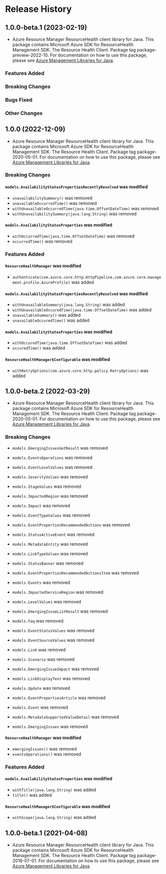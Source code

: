# Release History

## 1.0.0-beta.1 (2023-02-19)

- Azure Resource Manager ResourceHealth client library for Java. This package contains Microsoft Azure SDK for ResourceHealth Management SDK. The Resource Health Client. Package tag package-preview-2022-10. For documentation on how to use this package, please see [Azure Management Libraries for Java](https://aka.ms/azsdk/java/mgmt).

### Features Added

### Breaking Changes

### Bugs Fixed

### Other Changes

## 1.0.0 (2022-12-09)

- Azure Resource Manager ResourceHealth client library for Java. This package contains Microsoft Azure SDK for ResourceHealth Management SDK. The Resource Health Client. Package tag package-2020-05-01. For documentation on how to use this package, please see [Azure Management Libraries for Java](https://aka.ms/azsdk/java/mgmt).

### Breaking Changes

#### `models.AvailabilityStatusPropertiesRecentlyResolved` was modified

* `unavailabilitySummary()` was removed
* `unavailableOccurredTime()` was removed
* `withUnavailableOccurredTime(java.time.OffsetDateTime)` was removed
* `withUnavailabilitySummary(java.lang.String)` was removed

#### `models.AvailabilityStatusProperties` was modified

* `withOccurredTime(java.time.OffsetDateTime)` was removed
* `occurredTime()` was removed

### Features Added

#### `ResourceHealthManager` was modified

* `authenticate(com.azure.core.http.HttpPipeline,com.azure.core.management.profile.AzureProfile)` was added

#### `models.AvailabilityStatusPropertiesRecentlyResolved` was modified

* `withUnavailableSummary(java.lang.String)` was added
* `withUnavailableOccuredTime(java.time.OffsetDateTime)` was added
* `unavailableSummary()` was added
* `unavailableOccuredTime()` was added

#### `models.AvailabilityStatusProperties` was modified

* `withOccuredTime(java.time.OffsetDateTime)` was added
* `occuredTime()` was added

#### `ResourceHealthManager$Configurable` was modified

* `withRetryOptions(com.azure.core.http.policy.RetryOptions)` was added

## 1.0.0-beta.2 (2022-03-29)

- Azure Resource Manager ResourceHealth client library for Java. This package contains Microsoft Azure SDK for ResourceHealth Management SDK. The Resource Health Client. Package tag package-2020-05-01. For documentation on how to use this package, please see [Azure Management Libraries for Java](https://aka.ms/azsdk/java/mgmt).

### Breaking Changes

* `models.EmergingIssuesGetResult` was removed

* `models.EventsOperations` was removed

* `models.EventLevelValues` was removed

* `models.SeverityValues` was removed

* `models.StageValues` was removed

* `models.ImpactedRegion` was removed

* `models.Impact` was removed

* `models.EventTypeValues` was removed

* `models.EventPropertiesRecommendedActions` was removed

* `models.StatusActiveEvent` was removed

* `models.MetadataEntity` was removed

* `models.LinkTypeValues` was removed

* `models.StatusBanner` was removed

* `models.EventPropertiesRecommendedActionsItem` was removed

* `models.Events` was removed

* `models.ImpactedServiceRegion` was removed

* `models.LevelValues` was removed

* `models.EmergingIssueListResult` was removed

* `models.Faq` was removed

* `models.EventStatusValues` was removed

* `models.EventSourceValues` was removed

* `models.Link` was removed

* `models.Scenario` was removed

* `models.EmergingIssueImpact` was removed

* `models.LinkDisplayText` was removed

* `models.Update` was removed

* `models.EventPropertiesArticle` was removed

* `models.Event` was removed

* `models.MetadataSupportedValueDetail` was removed

* `models.EmergingIssues` was removed

#### `ResourceHealthManager` was modified

* `emergingIssues()` was removed
* `eventsOperations()` was removed

### Features Added

#### `models.AvailabilityStatusProperties` was modified

* `withTitle(java.lang.String)` was added
* `title()` was added

#### `ResourceHealthManager$Configurable` was modified

* `withScope(java.lang.String)` was added

## 1.0.0-beta.1 (2021-04-08)

- Azure Resource Manager ResourceHealth client library for Java. This package contains Microsoft Azure SDK for ResourceHealth Management SDK. The Resource Health Client. Package tag package-2018-07-01. For documentation on how to use this package, please see [Azure Management Libraries for Java](https://aka.ms/azsdk/java/mgmt).
